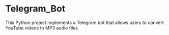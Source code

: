# Telegram_Bot
This Python project implements a Telegram bot that allows users to convert YouTube videos to MP3 audio files
